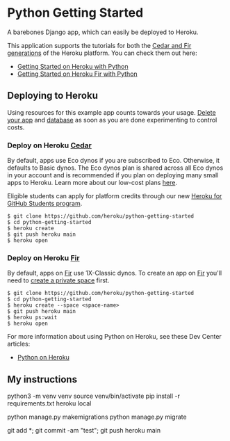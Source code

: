 # Python Getting Started

A barebones Django app, which can easily be deployed to Heroku.

This application supports the tutorials for both the [Cedar and Fir generations](https://devcenter.heroku.com/articles/generations) of the Heroku platform. You can check them out here:

- [Getting Started on Heroku with Python](https://devcenter.heroku.com/articles/getting-started-with-python)
- [Getting Started on Heroku Fir with Python](https://devcenter.heroku.com/articles/getting-started-with-python-fir)

## Deploying to Heroku

Using resources for this example app counts towards your usage. [Delete your app](https://devcenter.heroku.com/articles/heroku-cli-commands#heroku-apps-destroy) and [database](https://devcenter.heroku.com/articles/heroku-postgresql#removing-the-add-on) as soon as you are done experimenting to control costs.

### Deploy on Heroku [Cedar](https://devcenter.heroku.com/articles/generations#cedar)

By default, apps use Eco dynos if you are subscribed to Eco. Otherwise, it defaults to Basic dynos. The Eco dynos plan is shared across all Eco dynos in your account and is recommended if you plan on deploying many small apps to Heroku. Learn more about our low-cost plans [here](https://blog.heroku.com/new-low-cost-plans).

Eligible students can apply for platform credits through our new [Heroku for GitHub Students program](https://blog.heroku.com/github-student-developer-program).

```term
$ git clone https://github.com/heroku/python-getting-started
$ cd python-getting-started
$ heroku create
$ git push heroku main
$ heroku open
```

### Deploy on Heroku [Fir](https://devcenter.heroku.com/articles/generations#fir)

By default, apps on [Fir](https://devcenter.heroku.com/articles/generations#fir) use 1X-Classic dynos. To create an app on [Fir](https://devcenter.heroku.com/articles/generations#fir) you'll need to
[create a private space](https://devcenter.heroku.com/articles/working-with-private-spaces#create-a-private-space)
first.

```term
$ git clone https://github.com/heroku/python-getting-started
$ cd python-getting-started
$ heroku create --space <space-name>
$ git push heroku main
$ heroku ps:wait
$ heroku open
```

For more information about using Python on Heroku, see these Dev Center articles:

- [Python on Heroku](https://devcenter.heroku.com/categories/python)


## My instructions

python3 -m venv venv 
source venv/bin/activate
pip install -r requirements.txt
heroku local

 python manage.py makemigrations
 python manage.py migrate

 git add *; git commit -am "test"; git push heroku main